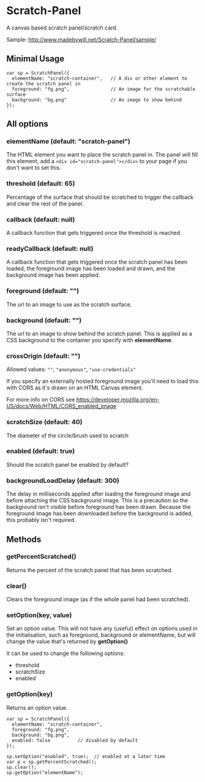 # Scratch-Panel
A canvas based scratch panel/scratch card.

Sample: http://www.madebywill.net/Scratch-Panel/sample/

## Minimal Usage

```
var sp = ScratchPanel({
  elementName: "scratch-container",   // A div or other element to create the scratch panel in
  foreground: "fg.png",               // An image for the scratchable surface
  background: "bg.png"                // An image to show behind
});
```

## All options

### elementName (default: "scratch-panel")

The HTML element you want to place the scratch panel in. The panel will fill this element, add a `<div id="scratch-panel"></div>` to your page if you don't want to set this.

### threshold (default: 65)

Percentage of the surface that should be scratched to trigger the callback and clear the rest of the panel.

### callback (default: null)

A callback function that gets triggered once the threshold is reached

### readyCallback (default: null)

A callback function that gets triggered once the scratch panel has been loaded, the foreground image has been loaded and drawn, and the background image has been applied.

### foreground (default: "")

The url to an image to use as the scratch surface. 

### background (default: "")

The url to an image to show behind the scratch panel. This is applied as a CSS background to the container you specify with **elementName**.

### crossOrigin (default: "")
Allowed values: `""`, `"anonymous"`, `"use-credentials"`

If you specify an externally hosted foreground image you'll need to load this with CORS as it's drawn on an HTML Canvas element.

For more info on CORS see https://developer.mozilla.org/en-US/docs/Web/HTML/CORS_enabled_image

### scratchSize (default: 40)

The diameter of the circle/brush used to scratch

### enabled (default: true)

Should the scratch panel be enabled by default?

### backgroundLoadDelay (default: 300)

The delay in milliseconds applied after loading the foreground image and before attaching the CSS background image. This is a precaution so the background isn't visible before foreground has been drawn. Because the foreground image has been downloaded before the background is added, this probably isn't required.

## Methods

### getPercentScratched()

Returns the percent of the scratch panel that has been scratched.

### clear()

Clears the foreground image (as if the whole panel had been scratched).

### setOption(key, value)

Set an option value. This will not have any (useful) effect on options used in the initialisation, such as foreground, background or elementName, but will change the value that's returned by **getOption()**

It can be used to change the following options:
- threshold
- scratchSize
- enabled

### getOption(key)

Returns an option value.


```
var sp = ScratchPanel({
  elementName: "scratch-container", 
  foreground: "fg.png",              
  background: "bg.png",
  enabled: false          // disabled by default
});

sp.setOption("enabled", true);  // enabled at a later time
var p = sp.getPercentScratched();
sp.clear();
sp.getOption("elementName");
```
